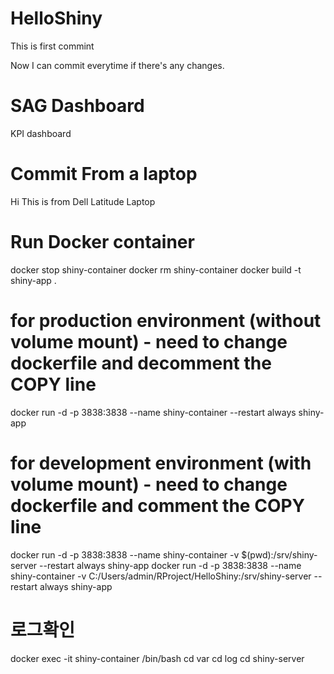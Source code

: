 # HelloShiny

This is first commint

Now I can commit everytime if there's any changes. 

# SAG Dashboard

KPI dashboard

# Commit From a laptop

Hi This is from Dell Latitude Laptop


# Run Docker container

docker stop shiny-container
docker rm shiny-container
docker build -t shiny-app .

# for production environment (without volume mount) - need to change dockerfile and decomment the COPY line
docker run -d -p 3838:3838 --name shiny-container --restart always shiny-app

# for development environment (with volume mount) - need to change dockerfile and comment the COPY line
docker run -d -p 3838:3838 --name shiny-container -v $(pwd):/srv/shiny-server --restart always shiny-app
docker run -d -p 3838:3838 --name shiny-container -v C:/Users/admin/RProject/HelloShiny:/srv/shiny-server --restart always shiny-app




# 로그확인
docker exec -it shiny-container /bin/bash
cd var
cd log
cd shiny-server
